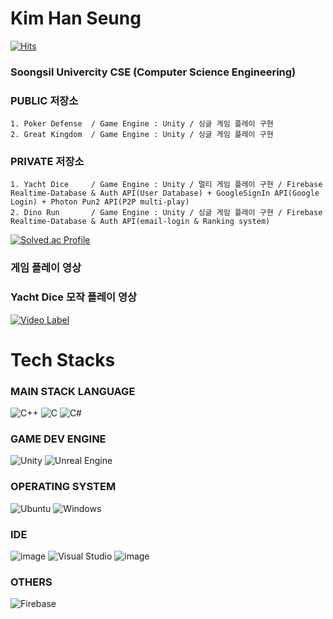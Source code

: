 # Kim Han Seung
[![Hits](https://hits.seeyoufarm.com/api/count/incr/badge.svg?url=https%3A%2F%2Fgithub.com%2FKor-HanS&count_bg=%230007FF&title_bg=%23555555&icon=&icon_color=%23FF0000&title=hits&edge_flat=false)](https://hits.seeyoufarm.com)

### Soongsil Univercity CSE (Computer Science Engineering)
###  PUBLIC 저장소  
    1. Poker Defense  / Game Engine : Unity / 싱글 게임 플레이 구현
    2. Great Kingdom  / Game Engine : Unity / 싱글 게임 플레이 구현

###  PRIVATE 저장소  
    1. Yacht Dice     / Game Engine : Unity / 멀티 게임 플레이 구현 / Firebase Realtime-Database & Auth API(User Database) + GoogleSignIn API(Google Login) + Photon Pun2 API(P2P multi-play)
    2. Dino Run       / Game Engine : Unity / 싱글 게임 플레이 구현 / Firebase Realtime-Database & Auth API(email-login & Ranking system)

[![Solved.ac Profile](http://mazassumnida.wtf/api/v2/generate_badge?boj=hanking302)](https://solved.ac/hanking302/)

### 게임 플레이 영상
### Yacht Dice 모작 플레이 영상

[![Video Label](http://img.youtube.com/vi/KTIGlyd_Uak/0.jpg)](https://youtu.be/KTIGlyd_Uak)


# Tech Stacks 

### MAIN STACK LANGUAGE
![C++](https://img.shields.io/badge/c++-%2300599C.svg?style=for-the-badge&logo=c%2B%2B&logoColor=white)
![C](https://img.shields.io/badge/c-%2300599C.svg?style=for-the-badge&logo=c&logoColor=white)
![C#](https://img.shields.io/badge/c%23-%23239120.svg?style=for-the-badge&logo=c-sharp&logoColor=white)

### GAME DEV ENGINE
![Unity](https://img.shields.io/badge/unity-%23000000.svg?style=for-the-badge&logo=unity&logoColor=white)
![Unreal Engine](https://img.shields.io/badge/unrealengine-%23313131.svg?style=for-the-badge&logo=unrealengine&logoColor=white)

### OPERATING SYSTEM
![Ubuntu](https://img.shields.io/badge/Ubuntu-E95420?style=for-the-badge&logo=ubuntu&logoColor=white)
![Windows](https://img.shields.io/badge/Windows-0078D6?style=for-the-badge&logo=windows&logoColor=white)

### IDE 
![image](https://github.com/Kor-HanS/Kor-HanS/assets/99121615/ca77766d-8b04-4e33-b420-f6d657b43985)
![Visual Studio](https://img.shields.io/badge/Visual%20Studio-5C2D91.svg?style=for-the-badge&logo=visual-studio&logoColor=white)
![image](https://github.com/Kor-HanS/Kor-HanS/assets/99121615/690f9909-013a-4576-a0f9-21d654082add)


### OTHERS
![Firebase](https://img.shields.io/badge/Firebase-039BE5?style=for-the-badge&logo=Firebase&logoColor=white)
